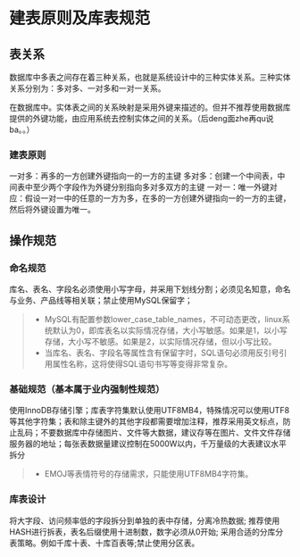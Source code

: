 # 建表原则及库表规范

## 表关系

数据库中多表之间存在着三种关系，也就是系统设计中的三种实体关系。三种实体关系分别为：多对多、一对多和一对一关系。

在数据库中。实体表之间的关系映射是采用外键来描述的。但并不推荐使用数据库提供的外键功能，由应用系统去控制实体之间的关系。（后deng面zhe再qu说ba。。）

### 建表原则

一对多：再多的一方创建外键指向一的一方的主键
多对多：创建一个中间表，中间表中至少两个字段作为外键分别指向多对多双方的主键
一对一：唯一外键对应：假设一对一中的任意的一方为多，在多的一方创建外键指向一的一方的主键，然后将外键设置为唯一。

## 操作规范

### 命名规范

库名、表名、字段名必须使用小写字母，并采用下划线分割；必须见名知意，命名与业务、产品线等相关联；禁止使用MySQL保留字；

> * MySQL有配置参数lower_case_table_names，不可动态更改，linux系统默认为0，即库表名以实际情况存储，⼤小写敏感。如果是1，以⼩写存储，⼤小写不敏感。如果是2，以实际情况存储，但以小写⽐较。
> * 当库名、表名、字段名等属性含有保留字时，SQL语句必须⽤反引号引用属性名称，这将使得SQL语句书写等变得非常复杂。

### 基础规范（基本属于业内强制性规范）

使⽤InnoDB存储引擎；库表字符集默认使⽤UTF8MB4，特殊情况可以使用UTF8等其他字符集；表和除主键外的其他字段都需要增加注释，推荐采⽤英文标点，防止乱码；不要数据库中存储图片、文件等大数据，建议存等在图片、文件文件存储服务器的地址；每张表数据量建议控制在5000W以内，千万量级的大表建议水平拆分

> * EMOJ等表情符号的存储需求，只能使用UTF8MB4字符集。

### 库表设计

将⼤字段、访问频率低的字段拆分到单独的表中存储，分离冷热数据;
推荐使⽤HASH进行拆表，表名后缀使用⼗进制数，数字必须从0开始;
采用合适的分库分表策略。例如千库十表、⼗库百表等;禁⽌使用分区表。
